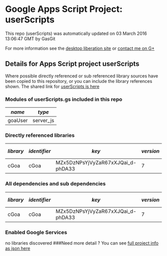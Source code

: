 # Google Apps Script Project: userScripts
This repo (userScripts) was automatically updated on 03 March 2016 13:06:47 GMT by GasGit

For more information see the [desktop liberation site](http://ramblings.mcpher.com/Home/excelquirks/drivesdk/gettinggithubready "desktop liberation") or [contact me on G+](https://plus.google.com/+BruceMcpherson "Bruce McPherson - GDE")
## Details for Apps Script project userScripts
Where possible directly referenced or sub referenced library sources have been copied to this repository, or you can include the library references shown. 
The shared link for [userScripts is here](https://script.google.com/d/1lUj0Q9pPYCewX22RGuxOdfXkO08GmUJQcqfZ8iPC3wmjgyayxSQ227MN/edit?usp=sharing "open in the GAS IDE")

### Modules of userScripts.gs included in this repo
*name*|*type*
--- | --- 
goaUser| server_js
### Directly referenced libraries
*library*|*identifier*|*key*|*version*|*dev mode*|*source*|
--- | --- | --- | --- | --- | --- 
cGoa| cGoa|MZx5DzNPsYjVyZaR67xXJQai_d-phDA33|7|no|no
### All dependencies and sub dependencies
*library*|*identifier*|*key*|*version*|*dev mode*|*source*|
--- | --- | --- | --- | --- | --- 
cGoa| cGoa|MZx5DzNPsYjVyZaR67xXJQai_d-phDA33|7|no|no
### Enabled Google Services
no libraries discovered
###Need more detail ?
You can see [full project info as json here](info.json)
